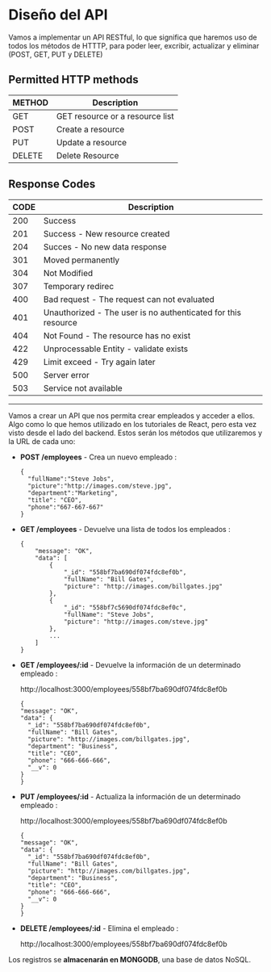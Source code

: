 # Diseño del API

Vamos a implementar un API RESTful, lo que significa que haremos uso de todos los métodos de HTTTP, para poder leer, excribir, actualizar y eliminar (POST, GET, PUT y DELETE)

## Permitted HTTP methods

| METHOD |            Description          |
| ------ | ------------------------------- |
| GET    | GET resource or a resource list |
| POST   | Create a resource               |
| PUT    | Update a resource               |
| DELETE | Delete Resource                 |

## Response Codes

| CODE |            Description          |
| ---- | ------------------------------- |
| 200  | Success                         |
| 201  | Success - New resource created  |
| 204  | Succes - No new data response   |
| 301  | Moved permanently               |
| 304  | Not Modified                    |
| 307  | Temporary redirec               |
| 400  | Bad request - The request can not evaluated                   |
| 401  | Unauthorized - The user is no authenticated for this resource |
| 404  | Not Found - The resource has no exist  |
| 422  | Unprocessable Entity - validate exists |
| 429  | Limit exceed - Try again later         |
| 500  | Server error                           |
| 503  | Service not available                  |

---

Vamos a crear un API que nos permita crear empleados y acceder a ellos. Algo como lo que hemos utilizado en los tutoriales de React, pero esta vez visto desde el lado del backend. Estos serán los métodos que utilizaremos y la URL de cada uno:

* **POST /employees** - Crea un nuevo empleado :

  ```
  {
    "fullName":"Steve Jobs",
    "picture":"http://images.com/steve.jpg",
    "department":"Marketing",
    "title": "CEO",
    "phone":"667-667-667"
  }
  ```

* **GET /employees** - Devuelve una lista de todos los empleados :

  ```
  {
      "message": "OK",
      "data": [
          {
              "_id": "558bf7ba690df074fdc8ef0b",
              "fullName": "Bill Gates",
              "picture": "http://images.com/billgates.jpg"
          },
          {
              "_id": "558bf7c5690df074fdc8ef0c",
              "fullName": "Steve Jobs",
              "picture": "http://images.com/steve.jpg"
          },
          ...
      ]
  }
  ```

* **GET /employees/:id** - Devuelve la información de un determinado empleado :

  http://localhost:3000/employees/558bf7ba690df074fdc8ef0b

    ```
    {
    "message": "OK",
    "data": {
      "_id": "558bf7ba690df074fdc8ef0b",
      "fullName": "Bill Gates",
      "picture": "http://images.com/billgates.jpg",
      "department": "Business",
      "title": "CEO",
      "phone": "666-666-666",
      "__v": 0
    }
  }
  ```

* **PUT /employees/:id** - Actualiza la información de un determinado empleado :

  http://localhost:3000/employees/558bf7ba690df074fdc8ef0b

    ```
    {
    "message": "OK",
    "data": {
      "_id": "558bf7ba690df074fdc8ef0b",
      "fullName": "Bill Gates",
      "picture": "http://images.com/billgates.jpg",
      "department": "Business",
      "title": "CEO",
      "phone": "666-666-666",
      "__v": 0
    }
  }
  ```

* **DELETE /employees/:id** - Elimina el empleado :

  http://localhost:3000/employees/558bf7ba690df074fdc8ef0b

Los registros se **almacenarán en MONGODB**, una base de datos NoSQL.
